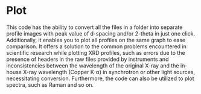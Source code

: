 # Plot

This code has the ability to convert all the files in a folder into separate profile images with peak value of d-spacing and/or 2-theta in just one click. Additionally, it enables you to plot all profiles on the same graph to ease comparison. It offers a solution to the common problems encountered in scientific research while plotting XRD profiles, such as errors due to the presence of headers in the raw files provided by instruments and inconsistencies between the wavelength of the original X-ray and the in-house X-ray wavelength (Copper K-α) in synchrotron or other light sources, necessitating conversion. Furthermore, the code can also be utilized to plot spectra, such as Raman and so on.

